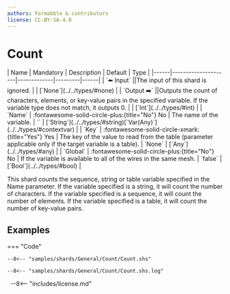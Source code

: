 ```yaml
---
authors: Formabble & contributors
license: CC-BY-SA-4.0
---
```



# Count

<div class="sh-parameters" markdown="1">
| Name | Mandatory | Description | Default | Type |
|------|---------------------|-------------|---------|------|
| `⬅️ Input` ||The input of this shard is ignored. | | [`None`](../../types/#none) |
| `Output ➡️` ||Outputs the count of characters, elements, or key-value pairs in the specified variable. If the variable type does not match, it outputs 0. | | [`Int`](../../types/#int) |
| `Name` | :fontawesome-solid-circle-plus:{title="No"} No  | The name of the variable. | `` | [`String`](../../types/#string)[`Var(Any)`](../../types/#contextvar) |
| `Key` | :fontawesome-solid-circle-xmark:{title="Yes"} Yes  | The key of the value to read from the table (parameter applicable only if the target variable is a table). | `None` | [`Any`](../../types/#any) |
| `Global` | :fontawesome-solid-circle-plus:{title="No"} No  | If the variable is available to all of the wires in the same mesh. | `false` | [`Bool`](../../types/#bool) |

</div>

This shard counts the sequence, string or table variable specified in the Name parameter. If the variable specified is a string, it will count the number of characters. If the variable specified is a sequence, it will count the number of elements. If the variable specified is a table, it will count the number of key-value pairs.

## Examples

=== "Code"

  ```x86asm linenums="1"
  --8<-- "samples/shards/General/Count/Count.shs"
  ```

  ```
  --8<-- "samples/shards/General/Count/Count.shs.log"
  ```
&nbsp;
--8<-- "includes/license.md"

